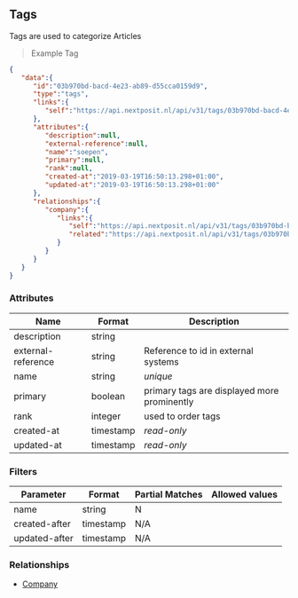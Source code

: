 ## Tags

Tags are used to categorize Articles


> Example Tag

```json
{
   "data":{
      "id":"03b970bd-bacd-4e23-ab89-d55cca0159d9",
      "type":"tags",
      "links":{
         "self":"https://api.nextposit.nl/api/v31/tags/03b970bd-bacd-4e23-ab89-d55cca0159d9"
      },
      "attributes":{
         "description":null,
         "external-reference":null,
         "name":"soepen",
         "primary":null,
         "rank":null,
         "created-at":"2019-03-19T16:50:13.298+01:00",
         "updated-at":"2019-03-19T16:50:13.298+01:00"
      },
      "relationships":{
         "company":{
            "links":{
               "self":"https://api.nextposit.nl/api/v31/tags/03b970bd-bacd-4e23-ab89-d55cca0159d9/relationships/company",
               "related":"https://api.nextposit.nl/api/v31/tags/03b970bd-bacd-4e23-ab89-d55cca0159d9/company"
            }
         }
      }
   }
}
```

### Attributes

| Name                        | Format    |  Description        |
| --------------------------- | --------- | ------------------- |
| description                 | string    |
| external-reference          | string    | Reference to id in external systems
| name                        | string    |  *unique*
| primary                     | boolean   |  primary tags are displayed more prominently
| rank                        | integer   |  used to order tags
| created-at                  | timestamp | *read-only*
| updated-at                  | timestamp | *read-only*

### Filters

| Parameter                   | Format    |  Partial Matches    |  Allowed values  |
| --------------------------- | --------- | ------------------- | ---------------- |
| name                        | string    |  N                  |                  |
| created-after               | timestamp |  N/A                |                  |
| updated-after               | timestamp |  N/A                |                  |

### Relationships

* [Company](#companies)
